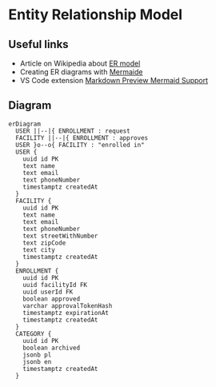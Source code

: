 # Entity Relationship Model

## Useful links

- Article on Wikipedia about [ER model](https://en.wikipedia.org/wiki/Entity%E2%80%93relationship_model)
- Creating ER diagrams with [Mermaide](https://mermaid-js.github.io/mermaid/#/entityRelationshipDiagram)
- VS Code extension [Markdown Preview Mermaid Support](https://marketplace.visualstudio.com/items?itemName=bierner.markdown-mermaid)

## Diagram

```mermaid
erDiagram
  USER ||--|{ ENROLLMENT : request
  FACILITY ||--|{ ENROLLMENT : approves
  USER }o--o{ FACILITY : "enrolled in"
  USER {
    uuid id PK
    text name
    text email
    text phoneNumber
    timestamptz createdAt
  }
  FACILITY {
    uuid id PK
    text name
    text email
    text phoneNumber
    text streetWithNumber
    text zipCode
    text city
    timestamptz createdAt
  }
  ENROLLMENT {
    uuid id PK
    uuid facilityId FK
    uuid userId FK
    boolean approved
    varchar approvalTokenHash
    timestamptz expirationAt
    timestamptz createdAt
  }
  CATEGORY {
    uuid id PK
    boolean archived
    jsonb pl
    jsonb en
    timestamptz createdAt
  }
```
